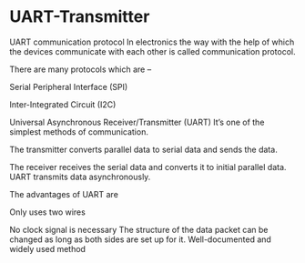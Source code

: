 # UART-Transmitter
UART communication protocol
In electronics the way with the help of which the devices communicate with
each other is called communication protocol.

There are many protocols which are –

Serial Peripheral Interface (SPI)

Inter-Integrated Circuit (I2C)

Universal Asynchronous Receiver/Transmitter (UART)
It’s one of the simplest methods of communication.

The transmitter converts parallel data to serial data and sends the data.

The receiver receives the serial data and converts it to initial parallel data.
UART transmits data asynchronously.

The advantages of UART are

Only uses two wires

No clock signal is necessary
The structure of the data packet can be changed as long as both sides are set up
for it.
Well-documented and widely used method

